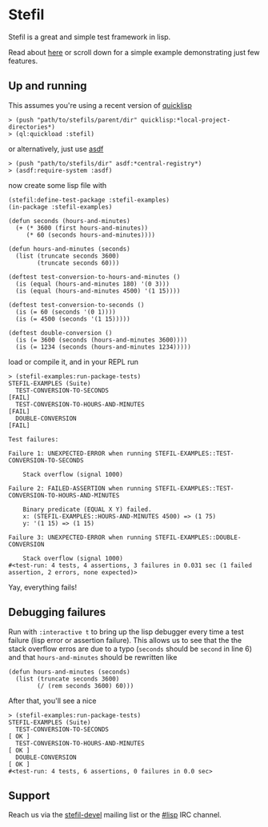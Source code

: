 Stefil
======

Stefil is a great and simple test framework in lisp.

Read about [here][old-intro] or scroll down for a simple example demonstrating
just few features.

Up and running
--------------

This assumes you're using a recent version of [quicklisp][quicklisp]

    > (push "path/to/stefils/parent/dir" quicklisp:*local-project-directories*)
    > (ql:quickload :stefil)

or alternatively, just use [asdf][asdf]

    > (push "path/to/stefils/dir" asdf:*central-registry*)
    > (asdf:require-system :asdf)

now create some lisp file with

    (stefil:define-test-package :stefil-examples)
    (in-package :stefil-examples)

    (defun seconds (hours-and-minutes)
      (+ (* 3600 (first hours-and-minutes))
         (* 60 (seconds hours-and-minutes))))

    (defun hours-and-minutes (seconds)
      (list (truncate seconds 3600)
            (truncate seconds 60)))

    (deftest test-conversion-to-hours-and-minutes ()
      (is (equal (hours-and-minutes 180) '(0 3)))
      (is (equal (hours-and-minutes 4500) '(1 15))))

    (deftest test-conversion-to-seconds ()
      (is (= 60 (seconds '(0 1))))
      (is (= 4500 (seconds '(1 15)))))

    (deftest double-conversion ()
      (is (= 3600 (seconds (hours-and-minutes 3600))))
      (is (= 1234 (seconds (hours-and-minutes 1234)))))

load or compile it, and in your REPL run

    > (stefil-examples:run-package-tests)
    STEFIL-EXAMPLES (Suite)
      TEST-CONVERSION-TO-SECONDS                                                    [FAIL]
      TEST-CONVERSION-TO-HOURS-AND-MINUTES                                          [FAIL]
      DOUBLE-CONVERSION                                                             [FAIL]

    Test failures:

    Failure 1: UNEXPECTED-ERROR when running STEFIL-EXAMPLES::TEST-CONVERSION-TO-SECONDS

        Stack overflow (signal 1000)

    Failure 2: FAILED-ASSERTION when running STEFIL-EXAMPLES::TEST-CONVERSION-TO-HOURS-AND-MINUTES

        Binary predicate (EQUAL X Y) failed.
        x: (STEFIL-EXAMPLES::HOURS-AND-MINUTES 4500) => (1 75)
        y: '(1 15) => (1 15)

    Failure 3: UNEXPECTED-ERROR when running STEFIL-EXAMPLES::DOUBLE-CONVERSION

        Stack overflow (signal 1000)
    #<test-run: 4 tests, 4 assertions, 3 failures in 0.031 sec (1 failed assertion, 2 errors, none expected)>

Yay, everything fails!

Debugging failures
------------------

Run with `:interactive t` to bring up the lisp debugger every time a test
failure (lisp error or assertion failure). This allows us to
see that the the stack overflow erros are due to a typo (`seconds` should be
`second` in line 6) and that `hours-and-minutes` should be rewritten like

    (defun hours-and-minutes (seconds)
      (list (truncate seconds 3600)
            (/ (rem seconds 3600) 60)))

After that, you'll see a nice

    > (stefil-examples:run-package-tests)
    STEFIL-EXAMPLES (Suite)
      TEST-CONVERSION-TO-SECONDS                                                    [ OK ]
      TEST-CONVERSION-TO-HOURS-AND-MINUTES                                          [ OK ]
      DOUBLE-CONVERSION                                                             [ OK ]
    #<test-run: 4 tests, 6 assertions, 0 failures in 0.0 sec>

Support
-------

Reach us via the [stefil-devel][stefil-devel] mailing list or the
[#lisp][sharp-lisp] IRC channel.


[old-intro]: http://common-lisp.net/project/stefil/index-old.shtml
[quicklisp]: http://quicklisp.org
[asdf]: http://common-lisp.net/project/asdf/
[stefil-devel]: http://dir.gmane.org/gmane.lisp.stefil.devel
[sharp-lisp]: irc://irc.freenode.net/#lisp
